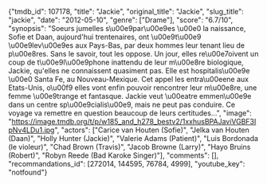 {"tmdb_id": 107178, "title": "Jackie", "original_title": "Jackie", "slug_title": "jackie", "date": "2012-05-10", "genre": ["Drame"], "score": "6.7/10", "synopsis": "Soeurs jumelles s\u00e9par\u00e9es \u00e0 la naissance, Sofie et Daan, aujourd'hui trentenaires, ont \u00e9t\u00e9 \u00e9lev\u00e9es aux Pays-Bas, par deux hommes leur tenant lieu de p\u00e8res. Sans le savoir, tout les oppose. Un jour, elles re\u00e7oivent un coup de t\u00e9l\u00e9phone inattendu de leur m\u00e8re biologique, Jackie, qu'elles ne connaissent quasiment pas. Elle est hospitalis\u00e9e \u00e0 Santa Fe, au Nouveau-Mexique. Cet appel les entra\u00eene aux Etats-Unis, o\u00f9 elles vont enfin pouvoir rencontrer leur m\u00e8re, une femme \u00e9trange et fantasque. Jackie veut \u00eatre emmen\u00e9e dans un centre sp\u00e9cialis\u00e9, mais ne peut pas conduire. Ce voyage va remettre en question beaucoup de leurs certitudes...", "image": "https://image.tmdb.org/t/p/w185_and_h278_bestv2/1xxhusBPAJaviVGBF3IpNv4LDu1.jpg", "actors": ["Carice van Houten (Sofie)", "Jelka van Houten (Daan)", "Holly Hunter (Jackie)", "Valerie Adams (Patient)", "Luis Bordonada (le violeur)", "Chad Brown (Travis)", "Jacob Browne (Larry)", "Hayo Bruins (Robert)", "Robyn Reede (Bad Karoke Singer)"], "comments": [], "recommandations_id": [272014, 144595, 76784, 4999], "youtube_key": "notfound"}